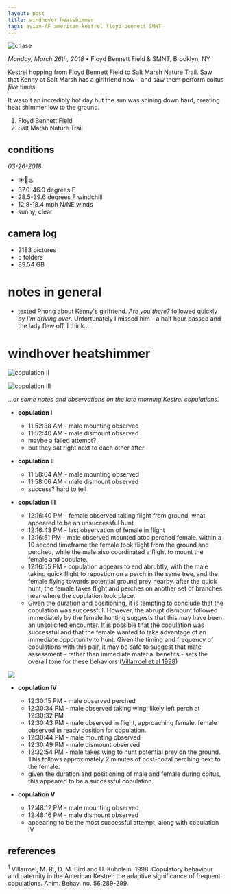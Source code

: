 ```yaml
---
layout: post
title: windhover heatshimmer 
tags: avian-AF american-kestrel floyd-bennett SMNT
---
```


![chase](https://hello.pdpd.org/universe-7/-u7-images/2018-03-26-FBF-chase.jpg)

_Monday, March 26th, 2018_ • Floyd Bennett Field & SMNT, Brooklyn, NY 

Kestrel hopping from Floyd Bennett Field to Salt Marsh Nature Trail. Saw that Kenny at Salt Marsh has a girlfriend now - and saw them perform coitus _five_ times. 

It wasn't an incredibly hot day but the sun was shining down hard, creating heat shimmer low to the ground.

1. Floyd Bennett Field
2. Salt Marsh Nature Trail

## conditions

_03-26-2018_

- ☀️🔆♨️
- 37.0-46.0 degrees F
- 28.5-39.6 degrees F windchill
- 12.8-18.4 mph N/NE winds
- sunny, clear

## camera log

- 2183 pictures
- 5 folders
- 89.54 GB

# notes in general

- texted Phong about Kenny's girlfriend. _Are you there?_ followed quickly by _I'm driving over_. Unfortunately I missed him - a half hour passed and the lady flew off. I think...

# windhover heatshimmer

![copulation II](http://hello.pdpd.org/universe-7/-u7-images/2018-03-26-smnt-1592-H.jpg)

![copulation III](http://hello.pdpd.org/universe-7/-u7-images/2018-03-26-smnt-1374-H.jpg)

...or _some notes and observations on the late morning Kestrel copulations._

- **copulation I**
	- 11:52:38 AM - male mounting observed
	- 11:52:40 AM - male dismount observed
	- maybe a failed attempt?
	- but they sat right next to each other after

- **copulation II**
	- 11:58:04 AM - male mounting observed
	- 11:58:06 AM - male dismount observed
	- success? hard to tell	

- **copulation III**
	- 12:16:40 PM - female observed taking flight from ground, what appeared to be an unsuccessful hunt
	- 12:16:43 PM - last observation of female in flight
	- 12:16:51 PM - male observed mounted atop perched female. within a 10 second timeframe the female took flight from the ground and perched, while the male also coordinated a flight to mount the female and copulate.
	- 12:16:55 PM - copulation appears to end abrubtly, with the male taking quick flight to repostion on a perch in the same tree, and the female flying towards potential ground prey nearby. after the quick hunt, the female takes flight and perches on another set of branches near where the copulation took place. 
	- Given the duration and positioning, it is tempting to conclude that the copulation was successful. However, the abrupt dismount followed immediately by the female hunting suggests that this may have been an unsolicited encounter. It is possible that the copulation was successful and that the female wanted to take advantage of an immediate opportunity to hunt. Given the timing and frequency of copulations with this pair, it may be safe to suggest that mate assessment - rather than immediate material benefits - sets the overall tone for these behaviors ([Villarroel et al 1998](#references))

![](http://hello.pdpd.org/universe-7/-u7-images/2018-03-26-1374-1592.jpg)

- **copulation IV**
	- 12:30:15 PM - male observed perched
	- 12:30:34 PM - male observed taking wing; likely left perch at 12:30:32 PM
	- 12:30:43 PM - male observed in flight, approaching female. female observed in ready position for copulation.
	- 12:30:44 PM - male mounting observed
	- 12:30:49 PM - male dismount observed
	- 12:32:54 PM - male takes wing to hunt potential prey on the ground. This follows approximately 2 minutes of post-coital perching next to the female.
	- given the duration and positioning of male and female during coitus, this appeared to be a successful copulation.

- **copulation V**
	- 12:48:12 PM - male mounting observed
	- 12:48:16 PM - male dismount observed
	- appearing to be the most successful attempt, along with copulation IV


## references

<sup>1</sup> Villarroel, M. R., D. M. Bird and U. Kuhnlein. 1998. Copulatory behaviour and paternity in the American Kestrel: the adaptive significance of frequent copulations. Anim. Behav. no. 56:289-299.


